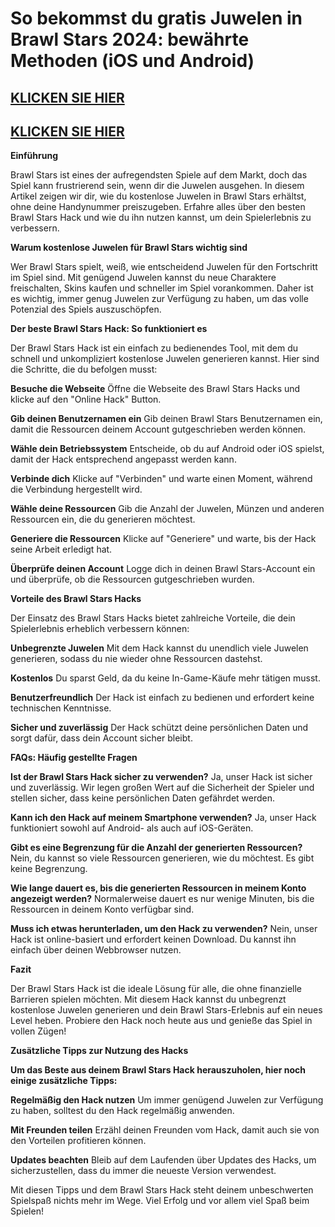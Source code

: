 # So bekommst du gratis Juwelen in Brawl Stars 2024: bewährte Methoden (iOS und Android)

## [KLICKEN SIE HIER](https://lookerstudio.google.com/s/sdmOEaV9m6U)

## [KLICKEN SIE HIER](https://lookerstudio.google.com/s/sdmOEaV9m6U)

**Einführung**

Brawl Stars ist eines der aufregendsten Spiele auf dem Markt, doch das Spiel kann frustrierend sein, wenn dir die Juwelen ausgehen. In diesem Artikel zeigen wir dir, wie du kostenlose Juwelen in Brawl Stars erhältst, ohne deine Handynummer preiszugeben. Erfahre alles über den besten Brawl Stars Hack und wie du ihn nutzen kannst, um dein Spielerlebnis zu verbessern.

**Warum kostenlose Juwelen für Brawl Stars wichtig sind**

Wer Brawl Stars spielt, weiß, wie entscheidend Juwelen für den Fortschritt im Spiel sind. Mit genügend Juwelen kannst du neue Charaktere freischalten, Skins kaufen und schneller im Spiel vorankommen. Daher ist es wichtig, immer genug Juwelen zur Verfügung zu haben, um das volle Potenzial des Spiels auszuschöpfen.

**Der beste Brawl Stars Hack: So funktioniert es**

Der Brawl Stars Hack ist ein einfach zu bedienendes Tool, mit dem du schnell und unkompliziert kostenlose Juwelen generieren kannst. Hier sind die Schritte, die du befolgen musst:

**Besuche die Webseite**
Öffne die Webseite des Brawl Stars Hacks und klicke auf den "Online Hack" Button.

**Gib deinen Benutzernamen ein**
Gib deinen Brawl Stars Benutzernamen ein, damit die Ressourcen deinem Account gutgeschrieben werden können.

**Wähle dein Betriebssystem**
Entscheide, ob du auf Android oder iOS spielst, damit der Hack entsprechend angepasst werden kann.

**Verbinde dich**
Klicke auf "Verbinden" und warte einen Moment, während die Verbindung hergestellt wird.

**Wähle deine Ressourcen**
Gib die Anzahl der Juwelen, Münzen und anderen Ressourcen ein, die du generieren möchtest.

**Generiere die Ressourcen**
Klicke auf "Generiere" und warte, bis der Hack seine Arbeit erledigt hat.

**Überprüfe deinen Account**
Logge dich in deinen Brawl Stars-Account ein und überprüfe, ob die Ressourcen gutgeschrieben wurden.

**Vorteile des Brawl Stars Hacks**

Der Einsatz des Brawl Stars Hacks bietet zahlreiche Vorteile, die dein Spielerlebnis erheblich verbessern können:

**Unbegrenzte Juwelen**
Mit dem Hack kannst du unendlich viele Juwelen generieren, sodass du nie wieder ohne Ressourcen dastehst.

**Kostenlos**
Du sparst Geld, da du keine In-Game-Käufe mehr tätigen musst.

**Benutzerfreundlich**
Der Hack ist einfach zu bedienen und erfordert keine technischen Kenntnisse.

**Sicher und zuverlässig**
Der Hack schützt deine persönlichen Daten und sorgt dafür, dass dein Account sicher bleibt.

**FAQs: Häufig gestellte Fragen**

**Ist der Brawl Stars Hack sicher zu verwenden?**
Ja, unser Hack ist sicher und zuverlässig. Wir legen großen Wert auf die Sicherheit der Spieler und stellen sicher, dass keine persönlichen Daten gefährdet werden.

**Kann ich den Hack auf meinem Smartphone verwenden?**
Ja, unser Hack funktioniert sowohl auf Android- als auch auf iOS-Geräten.

**Gibt es eine Begrenzung für die Anzahl der generierten Ressourcen?**
Nein, du kannst so viele Ressourcen generieren, wie du möchtest. Es gibt keine Begrenzung.

**Wie lange dauert es, bis die generierten Ressourcen in meinem Konto angezeigt werden?**
Normalerweise dauert es nur wenige Minuten, bis die Ressourcen in deinem Konto verfügbar sind.

**Muss ich etwas herunterladen, um den Hack zu verwenden?**
Nein, unser Hack ist online-basiert und erfordert keinen Download. Du kannst ihn einfach über deinen Webbrowser nutzen.

**Fazit**

Der Brawl Stars Hack ist die ideale Lösung für alle, die ohne finanzielle Barrieren spielen möchten. Mit diesem Hack kannst du unbegrenzt kostenlose Juwelen generieren und dein Brawl Stars-Erlebnis auf ein neues Level heben. Probiere den Hack noch heute aus und genieße das Spiel in vollen Zügen!

**Zusätzliche Tipps zur Nutzung des Hacks**

**Um das Beste aus deinem Brawl Stars Hack herauszuholen, hier noch einige zusätzliche Tipps:**

**Regelmäßig den Hack nutzen**
Um immer genügend Juwelen zur Verfügung zu haben, solltest du den Hack regelmäßig anwenden.

**Mit Freunden teilen**
Erzähl deinen Freunden vom Hack, damit auch sie von den Vorteilen profitieren können.

**Updates beachten**
Bleib auf dem Laufenden über Updates des Hacks, um sicherzustellen, dass du immer die neueste Version verwendest.

Mit diesen Tipps und dem Brawl Stars Hack steht deinem unbeschwerten Spielspaß nichts mehr im Wege. Viel Erfolg und vor allem viel Spaß beim Spielen!
